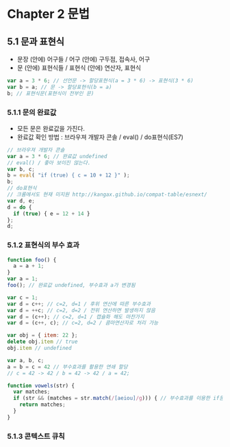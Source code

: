 # Chapter 2 문법
## 5.1 문과 표현식
- 문장 (안에) 어구들 / 어구 (안에) 구두점, 접속사, 어구
- 문 (안에) 표현식들 / 표현식 (안에) 연산자, 표현식
```js
var a = 3 * 6; // 선언문 -> 할당표현식(a = 3 * 6) -> 표현식(3 * 6)
var b = a; // 문 -> 할당표현식(b = a)
b; // 표현식문(표현식이 전부인 문)
```
### 5.1.1 문의 완료값
- 모든 문은 완료값을 가진다.
- 완료값 확인 방법 : 브라우져 개발자 콘솔 / eval() / do표현식(ES7)
```js
// 브라우져 개발자 콘솔
var a = 3 * 6; // 완료값 undefined
// eval() / 좋아 보이진 않는다.
var b, c;
b = eval( "if (true) { c = 10 + 12 }" );
b;
// do표현식 
// 크롬에서도 현재 미지원 http://kangax.github.io/compat-table/esnext/
var d, e;
d = do {
  if (true) { e = 12 + 14 }
};
d;
```
### 5.1.2 표현식의 부수 효과
```js
function foo() {
  a = a + 1;
}
var a = 1;
foo(); // 완료값 undefined, 부수효과 a가 변경됨

var c = 1;
var d = c++; // c=2, d=1 / 후위 연산에 따른 부수효과
var d = ++c; // c=2, d=2 / 전위 연산하면 발생하지 않음
var d = (c++); // c=2, d=1 / 캡슐화 해도 마찬가지
var d = (c++, c); // c=2, d=2 / 콤마연산자로 처리 가능

var obj = { item: 22 };
delete obj.item // true
obj.item // undefined

var a, b, c;
a = b = c = 42 // 부수효과를 활용한 연쇄 할당
// c = 42 -> 42 / b = 42 -> 42 / a = 42;

function vowels(str) {
  var matches;
  if (str && (matches = str.match(/[aeiou]/g))) { // 부수효과를 이용한 if문내 처리
    return matches; 
  }
}
```

### 5.1.3 콘텍스트 큐칙
